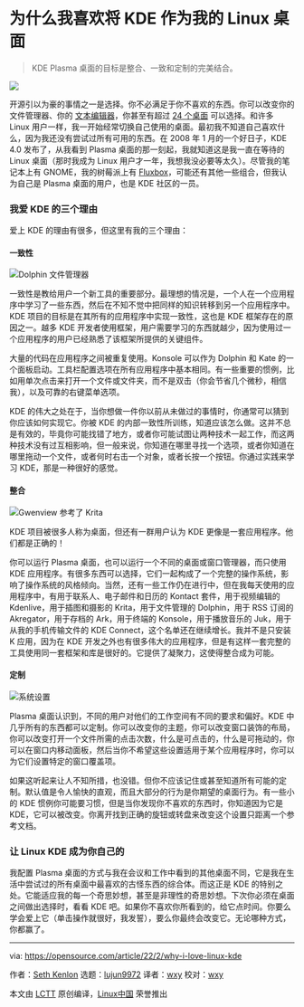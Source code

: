 [#]: subject: "Why I love KDE for my Linux desktop"
[#]: via: "https://opensource.com/article/22/2/why-i-love-linux-kde"
[#]: author: "Seth Kenlon https://opensource.com/users/seth"
[#]: collector: "lujun9972"
[#]: translator: "wxy"
[#]: reviewer: "wxy"
[#]: publisher: "wxy"
[#]: url: "https://linux.cn/article-14311-1.html"

为什么我喜欢将 KDE 作为我的 Linux 桌面
======

> KDE Plasma 桌面的目标是整合、一致和定制的完美结合。

![](https://img.linux.net.cn/data/attachment/album/202202/27/161217bz1a9r1r9s1z11ns.jpg)

开源引以为豪的事情之一是选择。你不必满足于你不喜欢的东西。你可以改变你的文件管理器、你的 [文本编辑器][2]，你甚至有超过 [24 个桌面][3] 可以选择。和许多 Linux 用户一样，我一开始经常切换自己使用的桌面。最初我不知道自己喜欢什么，因为我还没有尝试过所有可用的东西。在 2008 年 1 月的一个好日子，KDE 4.0 发布了，从我看到 Plasma 桌面的那一刻起，我就知道这是我一直在等待的 Linux 桌面（那时我成为 Linux 用户才一年，我想我没必要等太久）。尽管我的笔记本上有 GNOME，我的树莓派上有 [Fluxbox][4]，可能还有其他一些组合，但我认为自己是 Plasma 桌面的用户，也是 KDE 社区的一员。

### 我爱 KDE 的三个理由

爱上 KDE 的理由有很多，但这里有我的三个理由：

#### 一致性

![Dolphin 文件管理器][5]

一致性是教给用户一个新工具的重要部分。最理想的情况是，一个人在一个应用程序中学习了一些东西，然后在不知不觉中把同样的知识转移到另一个应用程序中。KDE 项目的目标是在其所有的应用程序中实现一致性，这也是 KDE 框架存在的原因之一。越多 KDE 开发者使用框架，用户需要学习的东西就越少，因为使用过一个应用程序的用户已经熟悉了该框架所提供的关键组件。

大量的代码在应用程序之间被重复使用。Konsole 可以作为 Dolphin 和 Kate 的一个面板启动。工具栏配置选项在所有应用程序中基本相同。有一些重要的惯例，比如用单次点击来打开一个文件或文件夹，而不是双击（你会节省几个微秒，相信我），以及可靠的右键菜单选项。

KDE 的伟大之处在于，当你想做一件你以前从未做过的事情时，你通常可以猜到你应该如何实现它。你被 KDE 的内部一致性所训练，知道应该怎么做。这并不总是有效的，毕竟你可能找错了地方，或者你可能试图让两种技术一起工作，而这两种技术没有过互相影响，但一般来说，你知道在哪里寻找一个选项，或者你知道在哪里拖动一个文件，或者何时右击一个对象，或者长按一个按钮。你通过实践来学习 KDE，那是一种很好的感觉。

#### 整合

![Gwenview 参考了 Krita][7]

KDE 项目被很多人称为桌面，但还有一群用户认为 KDE 更像是一套应用程序。他们都是正确的！

你可以运行 Plasma 桌面，也可以运行一个不同的桌面或窗口管理器，而只使用 KDE 应用程序。有很多东西可以选择，它们一起构成了一个完整的操作系统，影响了操作系统的风格倾向。当然，还有一些工作仍在进行中，但在我每天使用的应用程序中，有用于联系人、电子邮件和日历的 Kontact 套件，用于视频编辑的 Kdenlive，用于插图和摄影的 Krita，用于文件管理的 Dolphin，用于 RSS 订阅的 Akregator，用于存档的 Ark，用于终端的 Konsole，用于播放音乐的 Juk，用于从我的手机传输文件的 KDE Connect，这个名单还在继续增长。我并不是只安装 K 应用，因为在 KDE 开发之外也有很多伟大的应用程序，但是有这样一套完整的工具使用同一套框架和库是很好的。它提供了凝聚力，这使得整合成为可能。

#### 定制

![系统设置][8]

Plasma 桌面认识到，不同的用户对他们的工作空间有不同的要求和偏好。KDE 中几乎所有的东西都可以定制。你可以改变你的主题，你可以改变窗口装饰的布局，你可以改变打开一个文件所需的点击次数，什么是可点击的，什么是可拖动的，你可以在窗口内移动面板，然后当你不希望这些设置适用于某个应用程序时，你可以为它们设置特定的窗口覆盖项。

如果这听起来让人不知所措，也没错。但你不应该记住或甚至知道所有可能的定制。默认值是令人愉快的直观，而且大部分的行为是你期望的桌面行为。有一些小的 KDE 惯例你可能要习惯，但是当你发现你不喜欢的东西时，你知道因为它是 KDE，它可以被改变。你离开找到正确的旋钮或转盘来改变这个设置只距离一个参考文档。

### 让 Linux KDE 成为你自己的

我配置 Plasma 桌面的方式与我在会议和工作中看到的其他桌面不同，它是我在生活中尝试过的所有桌面中最喜欢的古怪东西的综合体。而这正是 KDE 的特别之处。它能适应我的每一个奇思妙想，甚至是非理性的奇思妙想。下次你必须在桌面之间做出选择时，看看 KDE 吧。如果你不喜欢你所看到的，给它点时间。你要么学会爱上它（单击操作就很好，我发誓），要么你最终会改变它。无论哪种方式，你都赢了。

--------------------------------------------------------------------------------

via: https://opensource.com/article/22/2/why-i-love-linux-kde

作者：[Seth Kenlon][a]
选题：[lujun9972][b]
译者：[wxy](https://github.com/wxy)
校对：[wxy](https://github.com/wxy)

本文由 [LCTT](https://github.com/LCTT/TranslateProject) 原创编译，[Linux中国](https://linux.cn/) 荣誉推出

[a]: https://opensource.com/users/seth
[b]: https://github.com/lujun9972
[1]: https://opensource.com/sites/default/files/styles/image-full-size/public/lead-images/linux_keyboard_desktop.png?itok=I2nGw78_ (Linux keys on the keyboard for a desktop computer)
[2]: https://opensource.com/article/21/2/open-source-text-editors
[3]: https://opensource.com/article/20/5/linux-desktops
[4]: https://opensource.com/article/19/12/fluxbox-linux-desktop
[5]: https://opensource.com/sites/default/files/kde-dolphin-nav.jpg (Dolphin file manager)
[6]: https://creativecommons.org/licenses/by-sa/4.0/
[7]: https://opensource.com/sites/default/files/kde-gwenview-integration.jpg (Gwenview referencing Krita)
[8]: https://opensource.com/sites/default/files/kde-settings-theme_0.jpg (System settings)
